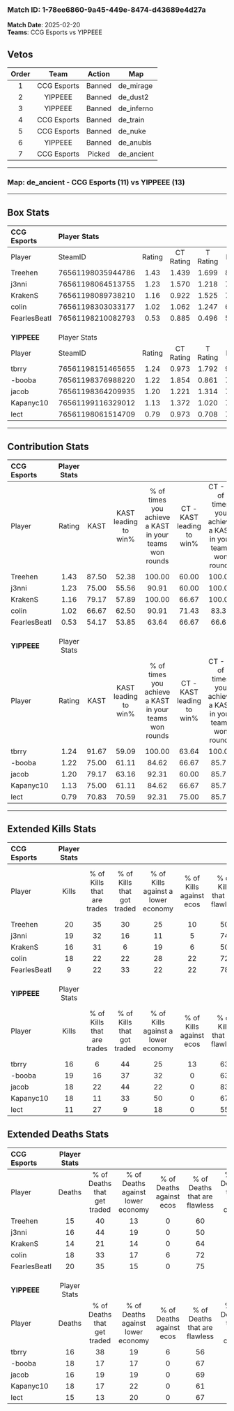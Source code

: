 ### Match ID: 1-78ee6860-9a45-449e-8474-d43689e4d27a  
**Match Date**: 2025-02-20  
**Teams**: CCG Esports vs YIPPEEE  

## Vetos  

| Order | Team | Action | Map |
| :---: | :--: | :----: | --- |
| 1 | CCG Esports | Banned | de_mirage |
| 2 | YIPPEEE | Banned | de_dust2 |
| 3 | YIPPEEE | Banned | de_inferno |
| 4 | CCG Esports | Banned | de_train |
| 5 | CCG Esports | Banned | de_nuke |
| 6 | YIPPEEE | Banned | de_anubis |
| 7 | CCG Esports | Picked | de_ancient |

---  

### **Map**: de_ancient - CCG Esports (11) vs YIPPEEE (13)  
---  

## Box Stats  

| **CCG Esports** | Player Stats      |        |           |          |       |      |       |         |        |      |     |
| :- | :- | :-: | :-: | :-: | :-: | :-: | :-: | :-: | :-: | :-: | :-: |
| Player          | SteamID           | Rating | CT Rating | T Rating | KAST  | ADR  | Kills | Assists | Deaths | K/D  | HS% |
| Treehen         | 76561198035944786 |  1.43  |   1.439   |  1.699   | 87.50 | 96.9 |  20   |    9    |   15   | 1.33 | 65  |
| j3nni           | 76561198064513755 |  1.23  |   1.570   |  1.218   | 75.00 | 83.1 |  19   |    7    |   16   | 1.19 | 42  |
| KrakenS         | 76561198089738210 |  1.16  |   0.922   |  1.525   | 79.17 | 72.0 |  16   |    5    |   14   | 1.14 | 56  |
| coIin           | 76561198303033177 |  1.02  |   1.062   |  1.247   | 66.67 | 65.0 |  18   |    4    |   18   | 1.00 | 55  |
| FearlesBeatl    | 76561198210082793 |  0.53  |   0.885   |  0.496   | 54.17 | 49.9 |   9   |    9    |   20   | 0.45 | 55  |
|                 |                   |        |           |          |       |      |       |         |        |      |     |
|                 |                   |        |           |          |       |      |       |         |        |      |     |
|                 |                   |        |           |          |       |      |       |         |        |      |     |
| **YIPPEEE**     | Player Stats      |        |           |          |       |      |       |         |        |      |     |
| Player          | SteamID           | Rating | CT Rating | T Rating | KAST  | ADR  | Kills | Assists | Deaths | K/D  | HS% |
| tbrry           | 76561198151465655 |  1.24  |   0.973   |  1.792   | 91.67 | 82.8 |  16   |    6    |   16   | 1.00 | 50  |
| -booba          | 76561198376988220 |  1.22  |   1.854   |  0.861   | 75.00 | 91.7 |  19   |    7    |   18   | 1.06 | 31  |
| jacob           | 76561198364209935 |  1.20  |   1.221   |  1.314   | 79.17 | 78.7 |  18   |    4    |   16   | 1.13 | 38  |
| Kapanyc10       | 76561199116329012 |  1.13  |   1.372   |  1.020   | 75.00 | 79.8 |  18   |    4    |   18   | 1.00 | 83  |
| lect            | 76561198061514709 |  0.79  |   0.973   |  0.708   | 70.83 | 44.0 |  11   |    3    |   15   | 0.73 | 27  |
---  

## Contribution Stats  

| **CCG Esports** | Player Stats |       |                      |                                                        |                           |                                                             |                          |                                                            |
| :- | :-: | :-: | :-: | :-: | :-: | :-: | :-: | :-: |
| Player          |    Rating    | KAST  | KAST leading to win% | % of times you achieve a KAST in your teams won rounds | CT - KAST leading to win% | CT - % of times you achieve a KAST in your teams won rounds | T - KAST leading to win% | T - % of times you achieve a KAST in your teams won rounds |
| Treehen         |     1.43     | 87.50 |        52.38         |                         100.00                         |           60.00           |                           100.00                            |          45.45           |                           100.00                           |
| j3nni           |     1.23     | 75.00 |        55.56         |                         90.91                          |           60.00           |                           100.00                            |          50.00           |                           80.00                            |
| KrakenS         |     1.16     | 79.17 |        57.89         |                         100.00                         |           66.67           |                           100.00                            |          50.00           |                           100.00                           |
| coIin           |     1.02     | 66.67 |        62.50         |                         90.91                          |           71.43           |                            83.33                            |          55.56           |                           100.00                           |
| FearlesBeatl    |     0.53     | 54.17 |        53.85         |                         63.64                          |           66.67           |                            66.67                            |          42.86           |                           60.00                            |
|                 |              |       |                      |                                                        |                           |                                                             |                          |                                                            |
|                 |              |       |                      |                                                        |                           |                                                             |                          |                                                            |
|                 |              |       |                      |                                                        |                           |                                                             |                          |                                                            |
| **YIPPEEE**     | Player Stats |       |                      |                                                        |                           |                                                             |                          |                                                            |
| Player          |    Rating    | KAST  | KAST leading to win% | % of times you achieve a KAST in your teams won rounds | CT - KAST leading to win% | CT - % of times you achieve a KAST in your teams won rounds | T - KAST leading to win% | T - % of times you achieve a KAST in your teams won rounds |
| tbrry           |     1.24     | 91.67 |        59.09         |                         100.00                         |           63.64           |                           100.00                            |          54.55           |                           100.00                           |
| -booba          |     1.22     | 75.00 |        61.11         |                         84.62                          |           66.67           |                            85.71                            |          55.56           |                           83.33                            |
| jacob           |     1.20     | 79.17 |        63.16         |                         92.31                          |           60.00           |                            85.71                            |          66.67           |                           100.00                           |
| Kapanyc10       |     1.13     | 75.00 |        61.11         |                         84.62                          |           66.67           |                            85.71                            |          55.56           |                           83.33                            |
| lect            |     0.79     | 70.83 |        70.59         |                         92.31                          |           75.00           |                            85.71                            |          66.67           |                           100.00                           |
---  

## Extended Kills Stats  

| **CCG Esports** | Player Stats |                            |                            |                                    |                         |                              |                                 |                                       |                    |           |
| :- | :-: | :-: | :-: | :-: | :-: | :-: | :-: | :-: | :-: | :-: |
| Player          |    Kills     | % of Kills that are trades | % of Kills that got traded | % of Kills against a lower economy | % of Kills against ecos | % of Kills that are flawless | % of Kills that are close duels | % of Kills that are assisted by flash | Pistol Round Kills | AWP Kills |
| Treehen         |      20      |             35             |             30             |                 25                 |           10            |              50              |                0                |                   0                   |         2          |     0     |
| j3nni           |      19      |             32             |             16             |                 11                 |            5            |              74              |               11                |                   5                   |         0          |     3     |
| KrakenS         |      16      |             31             |             6              |                 19                 |            6            |              50              |               19                |                   0                   |         0          |     1     |
| coIin           |      18      |             22             |             22             |                 28                 |           22            |              72              |                6                |                   0                   |         0          |     5     |
| FearlesBeatl    |      9       |             22             |             33             |                 22                 |           22            |              78              |                0                |                   0                   |         0          |     1     |
|                 |              |                            |                            |                                    |                         |                              |                                 |                                       |                    |           |
|                 |              |                            |                            |                                    |                         |                              |                                 |                                       |                    |           |
|                 |              |                            |                            |                                    |                         |                              |                                 |                                       |                    |           |
| **YIPPEEE**     | Player Stats |                            |                            |                                    |                         |                              |                                 |                                       |                    |           |
| Player          |    Kills     | % of Kills that are trades | % of Kills that got traded | % of Kills against a lower economy | % of Kills against ecos | % of Kills that are flawless | % of Kills that are close duels | % of Kills that are assisted by flash | Pistol Round Kills | AWP Kills |
| tbrry           |      16      |             6              |             44             |                 25                 |           13            |              63              |                6                |                   0                   |         0          |     0     |
| -booba          |      19      |             16             |             37             |                 32                 |            0            |              63              |                5                |                   0                   |         8          |     2     |
| jacob           |      18      |             22             |             44             |                 22                 |            0            |              83              |                6                |                   6                   |         2          |     1     |
| Kapanyc10       |      18      |             11             |             33             |                 50                 |            0            |              67              |               11                |                   6                   |         0          |     1     |
| lect            |      11      |             27             |             9              |                 18                 |            0            |              55              |                9                |                   0                   |         0          |     1     |
## Extended Deaths Stats  

| **CCG Esports** | Player Stats |                             |                                   |                          |                               |                            |                           |               |
| :- | :-: | :-: | :-: | :-: | :-: | :-: | :-: | :-: |
| Player          |    Deaths    | % of Deaths that get traded | % of Deaths against lower economy | % of Deaths against ecos | % of Deaths that are flawless | % of Deaths that are close | % of Deaths while blinded | Deaths to AWP |
| Treehen         |      15      |             40              |                13                 |            0             |              60               |             7              |             0             |       1       |
| j3nni           |      16      |             44              |                19                 |            0             |              50               |             13             |             6             |       1       |
| KrakenS         |      14      |             21              |                14                 |            0             |              64               |             7              |             0             |       1       |
| coIin           |      18      |             33              |                17                 |            6             |              72               |             6              |             6             |       4       |
| FearlesBeatl    |      20      |             35              |                15                 |            0             |              75               |             5              |             0             |       3       |
|                 |              |                             |                                   |                          |                               |                            |                           |               |
|                 |              |                             |                                   |                          |                               |                            |                           |               |
|                 |              |                             |                                   |                          |                               |                            |                           |               |
| **YIPPEEE**     | Player Stats |                             |                                   |                          |                               |                            |                           |               |
| Player          |    Deaths    | % of Deaths that get traded | % of Deaths against lower economy | % of Deaths against ecos | % of Deaths that are flawless | % of Deaths that are close | % of Deaths while blinded | Deaths to AWP |
| tbrry           |      16      |             38              |                19                 |            6             |              56               |             19             |             0             |       0       |
| -booba          |      18      |             17              |                17                 |            0             |              67               |             11             |             6             |       1       |
| jacob           |      16      |             19              |                19                 |            0             |              69               |             6              |             0             |       1       |
| Kapanyc10       |      18      |             17              |                22                 |            0             |              61               |             0              |             0             |       0       |
| lect            |      15      |             13              |                20                 |            0             |              67               |             0              |             0             |       0       |
